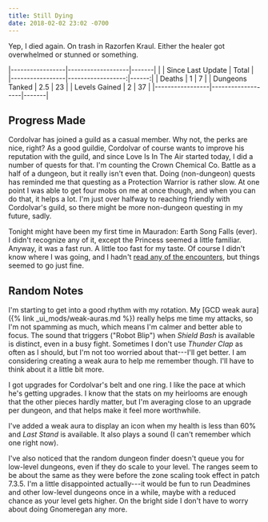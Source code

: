 ```yaml
---
title: Still Dying
date: 2018-02-02 23:02 -0700
---
```

Yep, I died again. On trash in Razorfen Kraul. Either the healer got overwhelmed or stunned or something.

|-----------------|-------------------|-------|
|                 | Since Last Update | Total |
|-----------------|------------------:|------:|
| Deaths          | 1                 | 7     |
| Dungeons Tanked | 2.5               | 23    |
| Levels Gained   | 2                 | 37    |
|-----------------|-------------------|-------|

## Progress Made

Cordolvar has joined a guild as a casual member. Why not, the perks are nice, right? As a good guildie, Cordolvar of course wants to improve his reputation with the guild, and since Love Is In The Air started today, I did a number of quests for that. I'm counting the Crown Chemical Co. Battle as a half of a dungeon, but it really isn't even that. Doing (non-dungeon) quests has reminded me that questing as a Protection Warrior is rather slow. At one point I was able to get four mobs on me at once though, and when you can do that, it helps a lot. I'm just over halfway to reaching friendly with Cordolvar's guild, so there might be more non-dungeon questing in my future, sadly.

Tonight might have been my first time in Mauradon: Earth Song Falls (ever). I didn't recognize any of it, except the Princess seemed a little familiar. Anyway, it was a fast run. A little too fast for my taste. Of course I didn't know where I was going, and I hadn't [read any of the encounters](http://quickdungeon.com/maraudon-earth-song-falls/), but things seemed to go just fine.

## Random Notes

I'm starting to get into a good rhythm with my rotation. My [GCD weak aura]({% link _ui_mods/weak-auras.md %}) really helps me time my attacks, so I'm not spamming as much, which means I'm calmer and better able to focus. The sound that triggers ("Robot Blip") when _Shield Bash_ is available is distinct, even in a busy fight. Sometimes I don't use _Thunder Clap_ as often as I should, but I'm not too worried about that---I'll get better. I am considering creating a weak aura to help me remember though. I'll have to think about it a little bit more.

I got upgrades for Cordolvar's belt and one ring. I like the pace at which he's getting upgrades. I know that the stats on my heirlooms are enough that the other pieces hardly matter, but I'm averaging close to an upgrade per dungeon, and that helps make it feel more worthwhile.

I've added a weak aura to display an icon when my health is less than 60% and _Last Stand_ is available. It also plays a sound (I can't remember which one right now).

I've also noticed that the random dungeon finder doesn't queue you for low-level dungeons, even if they do scale to your level. The ranges seem to be about the same as they were before the zone scaling took effect in patch 7.3.5. I'm a little disappointed actually---it would be fun to run Deadmines and other low-level dungeons once in a while, maybe with a reduced chance as your level gets higher. On the bright side I don't have to worry about doing Gnomeregan any more.
